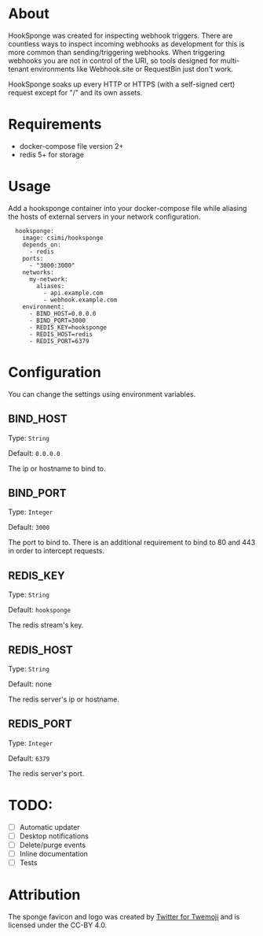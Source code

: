 # About

HookSponge was created for inspecting webhook triggers.
There are countless ways to inspect incoming webhooks as development for this is more common than sending/triggering webhooks.
When triggering webhooks you are not in control of the URI, so tools designed for multi-tenant environments like Webhook.site or RequestBin just don't work.

HookSponge soaks up every HTTP or HTTPS (with a self-signed cert) request except for "/" and its own assets.

# Requirements

- docker-compose file version 2+
- redis 5+ for storage

# Usage

Add a hooksponge container into your docker-compose file while aliasing the hosts of external servers in your network configuration.
```
  hooksponge:
    image: csimi/hooksponge
    depends_on:
      - redis
    ports:
      - "3000:3000"
    networks:
      my-network:
        aliases:
          - api.example.com
          - webhook.example.com
    environment:
      - BIND_HOST=0.0.0.0
      - BIND_PORT=3000
      - REDIS_KEY=hooksponge
      - REDIS_HOST=redis
      - REDIS_PORT=6379
```

# Configuration

You can change the settings using environment variables.

## BIND_HOST

Type: `String`

Default: `0.0.0.0`

The ip or hostname to bind to.

## BIND_PORT

Type: `Integer`

Default: `3000`

The port to bind to.
There is an additional requirement to bind to 80 and 443 in order to intercept requests.

## REDIS_KEY

Type: `String`

Default: `hooksponge`

The redis stream's key.

## REDIS_HOST

Type: `String`

Default: none

The redis server's ip or hostname.

## REDIS_PORT

Type: `Integer`

Default: `6379`

The redis server's port.

# TODO:

- [ ] Automatic updater
- [ ] Desktop notifications
- [ ] Delete/purge events
- [ ] Inline documentation
- [ ] Tests

# Attribution

The sponge favicon and logo was created by [Twitter for Twemoji](https://github.com/twitter/twemoji) and is licensed under the CC-BY 4.0.
